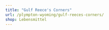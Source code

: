 ```yaml
---
title: "Gulf Reece's Corners"
url: /plympton-wyoming/gulf-reeces-corners/
shop: Lebensmittel
---
```

